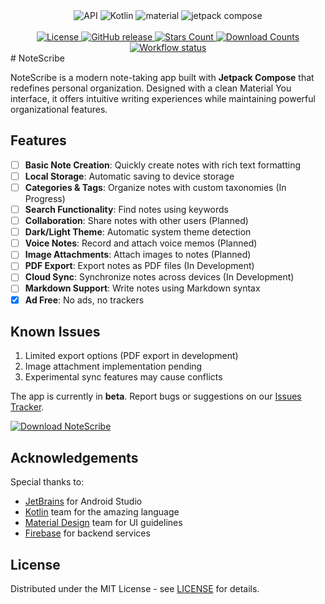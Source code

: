 <div align="center">

<img alt="API" src="https://img.shields.io/badge/Api%2026+-7B4DD2?logo=android&logoColor=white&style=for-the-badge"/>
<img alt="Kotlin" src="https://img.shields.io/badge/Kotlin-8A5ED5?logo=kotlin&logoColor=white&style=for-the-badge"/>
<img alt="material" src="https://custom-icon-badges.demolab.com/badge/material%20you-9D6BEC?style=for-the-badge&logoColor=white&logo=material-you"/>
<img alt="jetpack compose" src="https://img.shields.io/badge/Jetpack%20Compose-7B4DD2?logo=jetpackcompose&logoColor=white&style=for-the-badge">

<br>
<br>

<a href="LICENSE">
    <img src="https://img.shields.io/github/license/ulite-Amr/NoteScribe.svg?color=7B4DD2&style=for-the-badge&logo=gitbook&logoColor=white&labelColor=2A0944" alt="License">
</a>
<a href="https://github.com/ulite-Amr/NoteScribe/releases/latest">
    <img src="https://img.shields.io/github/v/release/ulite-Amr/NoteScribe?color=7B4DD2&style=for-the-badge&logo=pkgsrc&logoColor=white&labelColor=2A0944" alt="GitHub release">
</a>
<a href="https://github.com/ulite-Amr/NoteScribe/stargazers">
    <img src="https://img.shields.io/github/stars/ulite-Amr/NoteScribe.svg?color=7B4DD2&style=for-the-badge&logo=apachespark&logoColor=white&labelColor=2A0944" alt="Stars Count">
</a>
<a href="https://github.com/ulite-Amr/NoteScribe/releases">
    <img src="https://img.shields.io/github/downloads/ulite-Amr/NoteScribe/total.svg?color=7B4DD2&style=for-the-badge&labelColor=2A0944" alt="Download Counts">
</a> 
<a href="https://github.com/ulite-Amr/NoteScribe/actions/workflows/android.yml">
    <img alt="Workflow status" src="https://img.shields.io/github/actions/workflow/status/ulite-Amr/NoteScribe/android.yml?color=7B4DD2&style=for-the-badge&logo=githubactions&logoColor=white&labelColor=2A0944&label=CI">
</a>

</div>
# NoteScribe

NoteScribe is a modern note-taking app built with **Jetpack Compose** that redefines personal organization. Designed with a clean Material You interface, it offers intuitive writing experiences while maintaining powerful organizational features.

## Features
- [ ] **Basic Note Creation**: Quickly create notes with rich text formatting
- [ ] **Local Storage**: Automatic saving to device storage
- [ ] **Categories & Tags**: Organize notes with custom taxonomies (In Progress)
- [ ] **Search Functionality**: Find notes using keywords
- [ ] **Collaboration**: Share notes with other users (Planned)
- [ ] **Dark/Light Theme**: Automatic system theme detection
- [ ] **Voice Notes**: Record and attach voice memos (Planned)
- [ ] **Image Attachments**: Attach images to notes (Planned)
- [ ] **PDF Export**: Export notes as PDF files (In Development)
- [ ] **Cloud Sync**: Synchronize notes across devices (In Development)
- [ ] **Markdown Support**: Write notes using Markdown syntax
- [x] **Ad Free**: No ads, no trackers

## Known Issues
1. Limited export options (PDF export in development)
2. Image attachment implementation pending
3. Experimental sync features may cause conflicts

The app is currently in **beta**. Report bugs or suggestions on our [Issues Tracker](https://github.com/ulite-Amr/NoteScribe/issues).

[![Download NoteScribe](https://img.shields.io/badge/Download-NoteScribe-6650A4?style=for-the-badge&logo=android&logoColor=white)](https://github.com/ulite-Amr/NoteScribe/releases/latest)

## Acknowledgements
Special thanks to:
- [JetBrains](https://www.jetbrains.com/) for Android Studio
- [Kotlin](https://kotlinlang.org/) team for the amazing language
- [Material Design](https://m3.material.io/) team for UI guidelines
- [Firebase](https://firebase.google.com/) for backend services

## License
Distributed under the MIT License - see [LICENSE](https://github.com/ulite-Amr/NoteScribe/blob/main/LICENSE) for details.